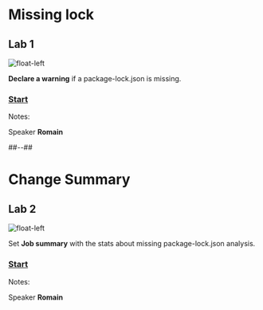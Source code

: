 <!-- .slide: class="exercice" -->

# Missing lock

## Lab 1

![float-left](./assets/images/interactions-lab1-missing-lock.png)

**Declare a warning** if a package-lock.json is missing.

### [Start](https://github.com/sfeir-open-source/sfeir-school-github-action-dev/tree/main/steps/20-interactions-lab1-warning)

Notes:

Speaker **Romain**

##--##

<!-- .slide: class="exercice" -->

# Change Summary

## Lab 2

![float-left](./assets/images/interactions-lab2-summary.jpeg)

Set **Job summary** with the stats about missing package-lock.json analysis.

### [Start](https://github.com/sfeir-open-source/sfeir-school-github-action-dev/tree/main/steps/20-interactions-lab2-summary)

Notes:

Speaker **Romain**
